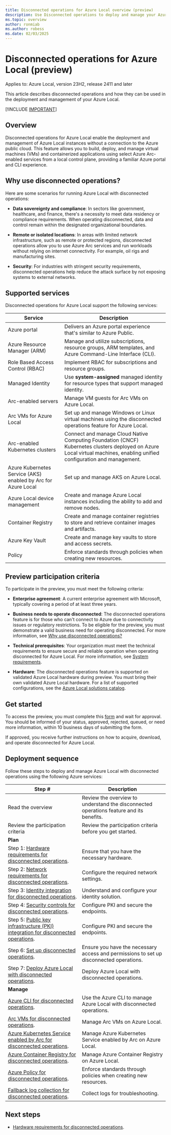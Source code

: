 ```yaml
---
title: Disconnected operations for Azure Local overview (preview)
description: Use Disconnected operations to deploy and manage your Azure Local (preview).
ms.topic: overview
author: ronmiab
ms.author: robess
ms.date: 02/03/2025
---
```


# Disconnected operations for Azure Local (preview)

Applies to: Azure Local, version 23H2, release 2411 and later

This article describes disconnected operations and how they can be used in the deployment and management of your Azure Local.

[!INCLUDE [IMPORTANT](../includes/disconnected-operations-preview.md)]

## Overview

Disconnected operations for Azure Local enable the deployment and management of Azure Local instances without a connection to the Azure public cloud. This feature allows you to build, deploy, and manage virtual machines (VMs) and containerized applications using select Azure Arc-enabled services from a local control plane, providing a familiar Azure portal and CLI experience.

## Why use disconnected operations?

Here are some scenarios for running Azure Local with disconnected operations:

- **Data sovereignty and compliance**: In sectors like government, healthcare, and finance, there's a necessity to meet data residency or compliance requirements. When operating disconnected, data and control remain within the designated organizational boundaries.

- **Remote or isolated locations**: In areas with limited network infrastructure, such as remote or protected regions, disconnected operations allow you to use Azure Arc services and run workloads without relying on internet connectivity. For example, oil rigs and manufacturing sites.

- **Security**: For industries with stringent security requirements, disconnected operations help reduce the attack surface by not exposing systems to external networks.

## Supported services

Disconnected operations for Azure Local support the following services:

|Service                            | Description                                  |
|-----------------------------------|----------------------------------------------|
| Azure portal                      | Delivers an Azure portal experience that's similar to Azure Public. |
| Azure Resource Manager (ARM)      | Manage and utilize subscriptions, resource groups, ARM templates, and Azure Command-Line Interface (CLI). |
| Role Based Access Control (RBAC)  | Implement RBAC for subscriptions and resource groups. |
| Managed Identity                  | Use **system-assigned** managed identity for resource types that support managed identity. |
| Arc-enabled servers               | Manage VM guests for Arc VMs on Azure Local. |
| Arc VMs for Azure Local           | Set up and manage Windows or Linux virtual machines using the disconnected operations feature for Azure Local. |
| Arc-enabled Kubernetes clusters   | Connect and manage Cloud Native Computing Foundation (CNCF) Kubernetes clusters deployed on Azure Local virtual machines, enabling unified configuration and management. |
| Azure Kubernetes Service (AKS) enabled by Arc for Azure Local | Set up and manage AKS on Azure Local. |
| Azure Local device management     | Create and manage Azure Local instances including the ability to add and remove nodes. |
| Container Registry                | Create and manage container registries to store and retrieve container images and artifacts. |
| Azure Key Vault                         | Create and manage key vaults to store and access secrets. |
| Policy                            | Enforce standards through policies when creating new resources. |

<!--### Hardware requirements

The virtual appliance for disconnected operations runs on Azure Local instances. To operate Azure Local with disconnected operations, you need to plan for extra capacity for the virtual appliance. Additionally, you must meet higher minimum hardware requirements to deploy and operate Azure Local with disconnected operations, as it hosts a local control plane.

This checklist provides you with the minimum hardware requirements each node needs to support the disconnected operations virtual appliance. You should factor in extra capacity for VM or AKS workloads in your capacity planning.

| Specification                        | Minimum configuration            |
| -------------------------------------| ---------------------------------|
| Minimum number of nodes              | 3 nodes                          |
| Minimum memory per node              | 64 GB                            |
| Minimum cores per node               | 24 physical cores                |
| Minimum storage per node             | 2 TB SSD/NVME                    |
| Minimum boot drive storage           | 480 GB SSD/NVME                  |
| Network                              | Switchless and Switched are supported: [Network considerations for cloud deployments of Azure Local, version 23H2](../plan/cloud-deployment-network-considerations.md) <br><br> Note: Switchless configurations work for cluster size of three nodes only. |-->

<!--### Integration requirements

You must integrate with existing datacenter assets that need to be pre-deployed and configured before starting the disconnected operations deployment process.

The following table lists the requirements to successfully deploy and run disconnected operations on Azure Local instances.

| Area          | Supported system         | Use                          |
| --------------| -------------------------| -----------------------------|
| Identity      | Active Directory Federation Service (ADFS) on Windows Server 2022. | Lightweight Directory Access Protocol (LDAP) provides group membership and synchronization. <br><br> ADFS authenticates users to the Azure Local portal to manage disconnected operations using Open-ID Connect (OIDC). <br><br> Active Directory (AD) is required for disconnected operations. |
| Public Key Infrastructure (PKI)   | Private and Public PKIs are supported. <br><br> If you use a public PKI, the certificate revocation list (CRL) endpoints must be reachable from your infrastructure. <br><br> Active Directory Certificate Services (ADCS) validated as a Private PKI solution. | Issue certificates to secure Azure Local disconnected operations endpoints (TLS). |
| Network Time Protocol (NTP) optional  | Local or Public time server. | Time server synchronizes the system clock. |
| Domain Name System (DNS)   | Any DNS server, such as DNS role on Windows Server. | DNS service is required in the local network to resolve Azure Local-disconnected operations endpoints and configure ingress IPs. <br><br> When you run the appliance for disconnected operations in a connected mode, a DNS server is required to resolve Microsoft domain names for logging and telemetry. |

For information on deploying and configuring the integration components, refer to:

- [Install and configure DNS Server on Windows Server](/windows-server/networking/dns/quickstart-install-configure-dns-server?tabs=powershell)
- [Windows Time Service](/windows-server/networking/windows-time-service/windows-time-service)
- [Active Directory Domain Services Overview](/windows-server/identity/ad-ds/get-started/virtual-dc/active-directory-domain-services-overview)
- [What is Active Directory Certificate Services?](/windows-server/identity/ad-cs/active-directory-certificate-services-overview)
- [Implement and manage Active Directory Certificate Services](/training/modules/implement-manage-active-directory-certificate-services/)
- [ADFS 2016 deployment](/windows-server/identity/ad-fs/ad-fs-deployment)
- [Design options for ADFS for Windows Server](/windows-server/identity/ad-fs/ad-fs-design)

### Access requirements

To successfully configure disconnected operations and create the necessary resources, you need appropriate access and permissions to create and modify the following resources:

| Component   | Access required    |
|-------------|--------------------|
| AD ADFS   | Create a service account with read access for the organizational unit to facilitate LDAP integration. <br><br> Export the configuration for ADFS (OIDC). |
| DNS         | Access to create DNS records or zones to provide lookups for a disconnected operations endpoint. |
| PKI         | Ability to create and export certificates to secure disconnected operations endpoints (TLS). |
| Network     | Access to the firewall (if a local firewall is implemented) to ensure necessary changes can be done. |-->

## Preview participation criteria

To participate in the preview, you must meet the following criteria:

- **Enterprise agreement**: A current enterprise agreement with Microsoft, typically covering a period of at least three years.

- **Business needs to operate disconnected**: The disconnected operations feature is for those who can't connect to Azure due to connectivity issues or regulatory restrictions. To be eligible for the preview, you must demonstrate a valid business need for operating disconnected. For more information, see [Why use disconnected operations?](./disconnected-operations-overview.md#why-use-disconnected-operations)

- **Technical prerequisites**: Your organization must meet the technical requirements to ensure secure and reliable operation when operating disconnected for Azure Local. For more information, see [System requirements](../concepts/system-requirements-23h2.md).

- **Hardware**: The disconnected operations feature is supported on validated Azure Local hardware during preview. You must bring their own validated Azure Local hardware. For a list of supported configurations, see the [Azure Local solutions catalog](https://azurestackhcisolutions.azure.microsoft.com/#/catalog).

## Get started

To access the preview, you must complete this [form](https://aka.ms/az-local-disconnected-operations-prequalify) and wait for approval. You should be informed of your status, approved, rejected, queued, or need more information, within 10 business days of submitting the form.

If approved, you receive further instructions on how to acquire, download, and operate disconnected for Azure Local.

## Deployment sequence

Follow these steps to deploy and manage Azure Local with disconnected operations using the following Azure services:

| Step # | Description |
|------------|------------------|
| Read the overview | Review the overview to understand the disconnected operations feature and its benefits. |
| Review the participation criteria | Review the participation criteria before you get started. |
| **Plan** |        |
| Step 1: [Hardware requirements for disconnected operations](../index.yml). | Ensure that you have the necessary hardware. |
| Step 2: [Network requirements for disconnected operations](../index.yml). | Configure the required network settings. |
| Step 3: [Identity integration for disconnected operations](../index.yml). | Understand and configure your identity solution. |
| Step 4: [Security controls for disconnected operations](../index.yml). | Configure PKI and secure the endpoints. |
| Step 5: [Public key infrastructure (PKI) integration for disconnected operations](../index.yml). | Configure PKI and secure the endpoints. |
| Step 6: [Set up disconnected operations](../index.yml). | Ensure you have the necessary access and permissions to set up disconnected operations. |
| Step 7: [Deploy Azure Local with disconnected operations](../index.yml). | Deploy Azure Local with disconnected operations. |
| **Manage** |       |
| [Azure CLI for disconnected operations](../index.yml). | Use the Azure CLI to manage Azure Local with disconnected operations. |
| [Arc VMs for disconnected operations](../index.yml). | Manage Arc VMs on Azure Local. |
| [Azure Kubernetes Service enabled by Arc for disconnected operations](../index.yml). | Manage Azure Kubernetes Service enabled by Arc on Azure Local. |
| [Azure Container Registry for disconnected operations](../index.yml). | Manage Azure Container Registry on Azure Local. |
| [Azure Policy for disconnected operations](../index.yml). | Enforce standards through policies when creating new resources. |
| [Fallback log collection for disconnected operations](../index.yml). | Collect logs for troubleshooting. |

## Next steps

- [Hardware requirements for disconnected operations](../index.yml).